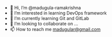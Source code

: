 - 👋 Hi, I’m @madugula-ramakrishna
- 👀 I’m interested in learning DevOps framework
- 🌱 I’m currently learning Git and GitLab
- 💞️ I’m looking to collaborate on ...
- 📫 How to reach me madugular@gmail.com

<!---
madugula-ramakrishna/madugula-ramakrishna is a ✨ special ✨ repository because its `README.md` (this file) appears on your GitHub profile.
You can click the Preview link to take a look at your changes.
--->
